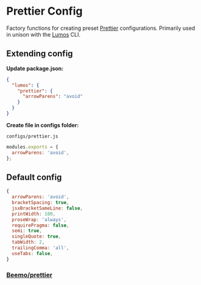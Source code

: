 # Prettier Config

Factory functions for creating preset [Prettier](https://prettier.io/) configurations. Primarily
used in unison with the [Lumos](https://www.npmjs.com/package/@oriflame/lumos) CLI.

## Extending config

**Update package.json:**


```json
{
  "lumos": {
    "prettier": {
      "arrowParens": "avoid"
    }
  }
}
```

**Create file in configs folder:**

`configs/prettier.js`

```js
modules.exports = {
  arrowParens: 'avoid',
};
```

## Default config

```js
{
  arrowParens: 'avoid',
  bracketSpacing: true,
  jsxBracketSameLine: false,
  printWidth: 100,
  proseWrap: 'always',
  requirePragma: false,
  semi: true,
  singleQuote: true,
  tabWidth: 2,
  trailingComma: 'all',
  useTabs: false,
}
```

### [Beemo/prettier](https://milesj.gitbook.io/beemo/driver/prettier)
